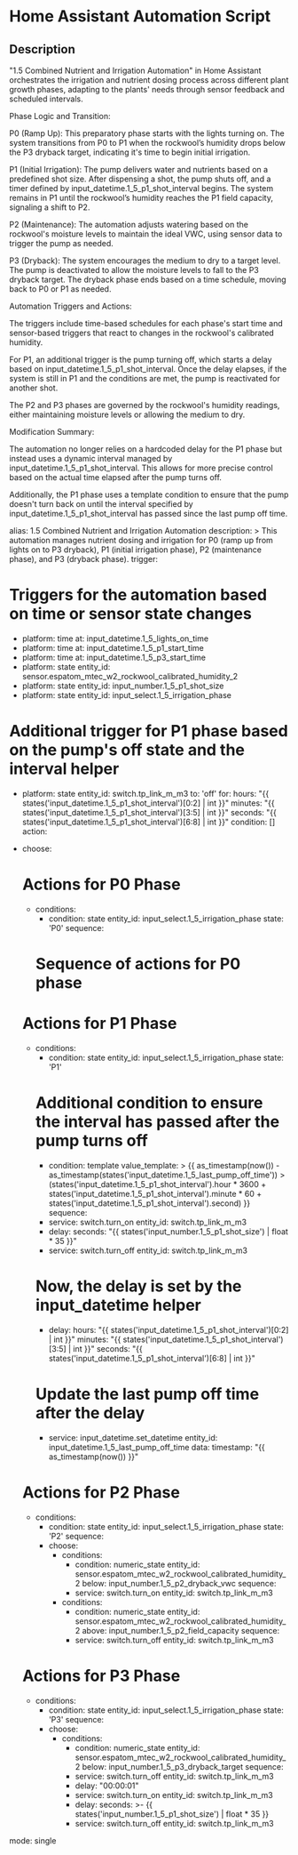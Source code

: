 # Home Assistant Automation Script

## Description

"1.5 Combined Nutrient and Irrigation Automation" in Home Assistant orchestrates the irrigation and nutrient dosing process across different plant growth phases, adapting to the plants' needs through sensor feedback and scheduled intervals.

Phase Logic and Transition:

P0 (Ramp Up): This preparatory phase starts with the lights turning on. The system transitions from P0 to P1 when the rockwool’s humidity drops below the P3 dryback target, indicating it's time to begin initial irrigation.

P1 (Initial Irrigation): The pump delivers water and nutrients based on a predefined shot size. After dispensing a shot, the pump shuts off, and a timer defined by input_datetime.1_5_p1_shot_interval begins. The system remains in P1 until the rockwool’s humidity reaches the P1 field capacity, signaling a shift to P2.

P2 (Maintenance): The automation adjusts watering based on the rockwool's moisture levels to maintain the ideal VWC, using sensor data to trigger the pump as needed.

P3 (Dryback): The system encourages the medium to dry to a target level. The pump is deactivated to allow the moisture levels to fall to the P3 dryback target. The dryback phase ends based on a time schedule, moving back to P0 or P1 as needed.

Automation Triggers and Actions:

The triggers include time-based schedules for each phase's start time and sensor-based triggers that react to changes in the rockwool's calibrated humidity.

For P1, an additional trigger is the pump turning off, which starts a delay based on input_datetime.1_5_p1_shot_interval. Once the delay elapses, if the system is still in P1 and the conditions are met, the pump is reactivated for another shot.

The P2 and P3 phases are governed by the rockwool's humidity readings, either maintaining moisture levels or allowing the medium to dry.

Modification Summary:

The automation no longer relies on a hardcoded delay for the P1 phase but instead uses a dynamic interval managed by input_datetime.1_5_p1_shot_interval. This allows for more precise control based on the actual time elapsed after the pump turns off.

Additionally, the P1 phase uses a template condition to ensure that the pump doesn't turn back on until the interval specified by input_datetime.1_5_p1_shot_interval has passed since the last pump off time.



alias: 1.5 Combined Nutrient and Irrigation Automation
description: >
  This automation manages nutrient dosing and irrigation for P0 (ramp up from
  lights on to P3 dryback), P1 (initial irrigation phase), P2 (maintenance
  phase), and P3 (dryback phase).
trigger:
  # Triggers for the automation based on time or sensor state changes
  - platform: time
    at: input_datetime.1_5_lights_on_time
  - platform: time
    at: input_datetime.1_5_p1_start_time
  - platform: time
    at: input_datetime.1_5_p3_start_time
  - platform: state
    entity_id: sensor.espatom_mtec_w2_rockwool_calibrated_humidity_2
  - platform: state
    entity_id: input_number.1_5_p1_shot_size
  - platform: state
    entity_id: input_select.1_5_irrigation_phase
  # Additional trigger for P1 phase based on the pump's off state and the interval helper
  - platform: state
    entity_id: switch.tp_link_m_m3
    to: 'off'
    for: 
      hours: "{{ states('input_datetime.1_5_p1_shot_interval')[0:2] | int }}"
      minutes: "{{ states('input_datetime.1_5_p1_shot_interval')[3:5] | int }}"
      seconds: "{{ states('input_datetime.1_5_p1_shot_interval')[6:8] | int }}"
condition: []
action:
  - choose:
      # Actions for P0 Phase
      - conditions:
          - condition: state
            entity_id: input_select.1_5_irrigation_phase
            state: 'P0'
        sequence:
          # Sequence of actions for P0 phase

      # Actions for P1 Phase
      - conditions:
          - condition: state
            entity_id: input_select.1_5_irrigation_phase
            state: 'P1'
          # Additional condition to ensure the interval has passed after the pump turns off
          - condition: template
            value_template: >
              {{ as_timestamp(now()) - as_timestamp(states('input_datetime.1_5_last_pump_off_time')) >
                 (states('input_datetime.1_5_p1_shot_interval').hour * 3600 +
                  states('input_datetime.1_5_p1_shot_interval').minute * 60 +
                  states('input_datetime.1_5_p1_shot_interval').second) }}
        sequence:
          - service: switch.turn_on
            entity_id: switch.tp_link_m_m3
          - delay:
              seconds: "{{ states('input_number.1_5_p1_shot_size') | float * 35 }}"
          - service: switch.turn_off
            entity_id: switch.tp_link_m_m3
          # Now, the delay is set by the input_datetime helper
          - delay:
              hours: "{{ states('input_datetime.1_5_p1_shot_interval')[0:2] | int }}"
              minutes: "{{ states('input_datetime.1_5_p1_shot_interval')[3:5] | int }}"
              seconds: "{{ states('input_datetime.1_5_p1_shot_interval')[6:8] | int }}"
          # Update the last pump off time after the delay
          - service: input_datetime.set_datetime
            entity_id: input_datetime.1_5_last_pump_off_time
            data:
              timestamp: "{{ as_timestamp(now()) }}"

      # Actions for P2 Phase
      - conditions:
          - condition: state
            entity_id: input_select.1_5_irrigation_phase
            state: 'P2'
        sequence:
          - choose:
              - conditions:
                  - condition: numeric_state
                    entity_id: sensor.espatom_mtec_w2_rockwool_calibrated_humidity_2
                    below: input_number.1_5_p2_dryback_vwc
                sequence:
                  - service: switch.turn_on
                    entity_id: switch.tp_link_m_m3
              - conditions:
                  - condition: numeric_state
                    entity_id: sensor.espatom_mtec_w2_rockwool_calibrated_humidity_2
                    above: input_number.1_5_p2_field_capacity
                sequence:
                  - service: switch.turn_off
                    entity_id: switch.tp_link_m_m3

      # Actions for P3 Phase
      - conditions:
          - condition: state
            entity_id: input_select.1_5_irrigation_phase
            state: 'P3'
        sequence:
          - choose:
              - conditions:
                  - condition: numeric_state
                    entity_id: sensor.espatom_mtec_w2_rockwool_calibrated_humidity_2
                    below: input_number.1_5_p3_dryback_target
                sequence:
                  - service: switch.turn_off
                    entity_id: switch.tp_link_m_m3
                  - delay: "00:00:01"
                  - service: switch.turn_on
                    entity_id: switch.tp_link_m_m3
                  - delay:
                      seconds: >-
                        {{ states('input_number.1_5_p1_shot_size') | float * 35
                        }}
                  - service: switch.turn_off
                    entity_id: switch.tp_link_m_m3

mode: single


